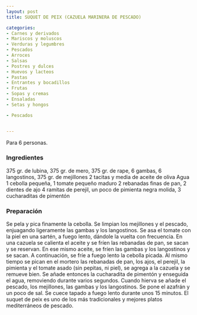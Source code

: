 ```yaml
---
layout: post
title: SUQUET DE PEIX (CAZUELA MARINERA DE PESCADO)

categories:
- Carnes y derivados
- Mariscos y moluscos
- Verduras y legumbres
- Pescados
- Arroces
- Salsas
- Postres y dulces
- Huevos y lacteos
- Pastas
- Entrantes y bocadillos
- Frutas
- Sopas y cremas
- Ensaladas
- Setas y hongos

- Pescados


---
```


Para 6 personas.

<h3>Ingredientes</h3>

375 gr. de lubina, 375 gr. de mero, 375 gr. de rape, 6 gambas, 6 langostinos, 375 gr. de mejillones 2 tacitas y media de aceite de oliva Agua 1 cebolla pequeña, 1 tomate pequeño maduro 2 rebanadas finas de pan, 2 dientes de ajo 4 ramitas de perejil, un poco de pimienta negra molida, 3 cucharaditas de pimentón

<h3>Preparación</h3>

Se pela y pica finamente la cebolla. Se limpian los mejillones y el pescado, enjuagando ligeramente las gambas y los langostinos. Se asa el tomate con la piel en una sartén, a fuego lento, dándole la vuelta con frecuencia. En una cazuela se calienta el aceite y se fríen las rebanadas de pan, se sacan y se reservan. En ese mismo aceite, se fríen las gambas y los langostinos y se sacan. A continuación, se fríe a fuego lento la cebolla picada. Al mismo tiempo se pican en el mortero las rebanadas de pan, los ajos, el perejil, la pimienta y el tomate asado (sin pepitas, ni piel), se agrega a la cazuela y se remueve bien. Se añade entonces la cucharadita de pimentón y enseguida el agua, removiendo durante varios segundos. Cuando hierva se añade el pescado, los mejillones, las gambas y los langostinos. Se pone el azafrán y un poco de sal. Se cuece tapado a fuego lento durante unos 15 minutos. El suquet de peix es uno de los más tradicionales y mejores platos mediterráneos de pescado.

